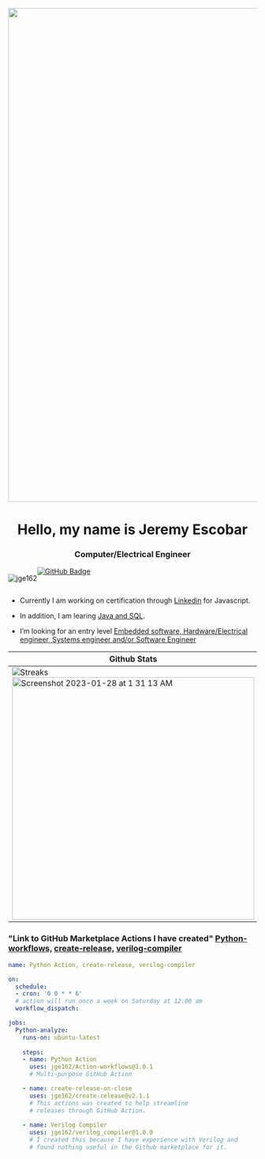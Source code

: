  <img id="animation-img" src="https://www.springboard.com/blog/wp-content/uploads/2019/07/sb-blog-programming.png" width="1000">

<h1 align="center">Hello, my name is Jeremy Escobar</h1>
<h3 align="center">Computer/Electrical Engineer </> </h3>

<div style="display: flex;">
<p align="left"> 
  <img src="https://komarev.com/ghpvc/?username=jge162&label=Profile%20views&color=0e75b6&style=flat" alt="jge162" /> 
</p>
  <a href="https://github.com/jge162?tab=followers"><img src="https://img.shields.io/github/followers/jge162?label=Followers&style=social" alt="GitHub Badge"></a>
</div>

- Currently I am working on certification through <a href="https://linkedin.com/">Linkedin</a> for Javascript.

- In addition, I am learing <a href="https://udemy.com/">Java and SQL</a>.

- I’m looking for an entry level <a href="https://jobs.com/">Embedded software, Hardware/Electrical engineer, Systems engineer and/or Software Engineer</a> 

| Github Stats | GitHub Community |
| -------- | -------- |
| ![Streaks](https://github-readme-streak-stats.herokuapp.com/?user=jge162&stroke=ffffff&background=1c1917&ring=0891b2&fire=0891b2&currStreakNum=ffffff&currStreakLabel=0891b2&sideNums=ffffff&sideLabels=ffffff&dates=ffffff&hide_border=true) <br> <img width="491" alt="Screenshot 2023-01-28 at 1 31 13 AM" src="https://user-images.githubusercontent.com/31228460/215258739-6ac0360c-db14-439f-8675-f4dcd7ea8e0e.png"> | [<img width="300" alt="Screenshot 2023-02-13 at 5 26 06 PM" src="https://user-images.githubusercontent.com/31228460/219539977-8fc444a5-08d7-4bb6-8a33-ac388789bcf1.png">](https://github.com/orgs/community/discussions?discussions_q=is%3Aunanswered&page=2) |

<h3 align="left">"Link to GitHub Marketplace Actions I have created" 
<a href="https://github.com/marketplace/actions/python-action" align="left">Python-workflows,</a>
<a href="https://github.com/marketplace/actions/create-release-on-close" align="left"> create-release,</a>
<a href="https://github.com/marketplace/actions/verilog-compiler" align="left"> verilog-compiler</a>
</h3>



```yaml
name: Python Action, create-release, verilog-compiler

on:
  schedule:
  - cron: '0 0 * * 6' 
  # action will run once a week on Saturday at 12:00 am 
  workflow_dispatch:

jobs:
  Python-analyze:
    runs-on: ubuntu-latest
    
    steps:
    - name: Python Action
      uses: jge162/Action-workflows@1.0.1
      # Multi-purpose GitHub Action

    - name: create-release-on-close
      uses: jge162/create-release@v2.1.1
      # This actions was created to help streamline
      # releases through GitHub Action.
      
    - name: Verilog Compiler
      uses: jge162/verilog_compiler@1.0.0
      # I created this because I have experience with Verilog and
      # found nothing useful in the Github marketplace for it.
```
